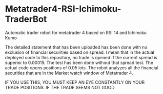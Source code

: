 # Metatrader4-RSI-Ichimoku-TraderBot
Automatic trader robot for metatrader 4 based on RSI 14 and Ichimoku Kumo

The detailed statement that has been uploaded has been done with no exclusion of financial securities based on spread.
I mean that in the actual deployed code to this repository, no trade is opened if the current spread is superior to 0.00015.
The test has been done without that spread test.
The actual code opens positions of 0.05 lots.
The robot analyzes all the financial securities that are in the Market watch window of Metatrader 4.

IF YOU USE THIS, YOU MUST KEEP AN EYE CONSTANTLY ON YOUR TRADE POSITIONS.
IF THE TRADE SEEMS NOT GOOD 
